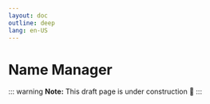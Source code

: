 ```yaml
---
layout: doc
outline: deep
lang: en-US
---
```


# Name Manager

::: warning
**Note:** This draft page is under construction 🚧
:::

